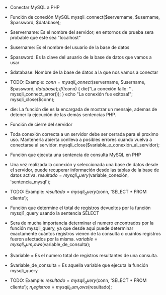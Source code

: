 * Conectar MySQL a PHP

* Función de conexión MySQL
mysqli_connect($servername, $username, $password, $database);

- $servername: Es el nombre del servidor; en entornos de prueba sera probable que este sea "localhost"
- $username: Es el nombre del usuario de la base de datos
- $password: Es la clave del usuario de la base de datos que vamos a usar
- $database: Nombre de la base de datos a la que nos vamos a conectar

- TODO: Example:
$conn = mysqli_connect($servername, $username, $password, $database);
		if (!$conn) {
		    die("La conexión fallo: " . mysqli_connect_error());
		}
		echo "La conexión fue exitosa!";
		mysqli_close($conn);

- die: La función die es la encargada de mostrar un mensaje, ademas de detener la ejecución de las demás sentencias PHP.

* Función de cierre del servidor
- Toda conexión correcta a un servidor debe ser cerrada para el proximo uso. Mantenerla abierta conlleva a posibles errores cuando vuelva a conectarse al servidor.
mysqli_close($variable_e_conexión_al_servidor);

* Función que ejecuta una sentencia de consulta MySQL en PHP
- Una vez realizada la conexión y seleccionada una base de datos desde el servidor, puede recuperar información desde las tablas de la base de datos activa.
$resultado = mysqli_query($variable_conexión, 'sentencia_mysql');

- TODO: Example:
$resultado = mysqli_query($conn, 'SELECT * FROM cliente');

* Función que determine el total de registros devueltos por la función mysql1_query usando la sentencia SELECT
- Sera de mucha importancia determinar el numero encontrados por la función mysqli_query, ya que desde aquí puede determinar exactamente cuántos registros vienen de la consulta o cuántos registros fueron afectados por la misma.
$variable = mysqli_num_rows($variable_de_consulta);

- $variable = Es el numero total de registros resultantes de una consulta.
- $variable_de_consulta = Es aquella variable que ejecuta la función mysqli_query

- TODO: Example:
$resultado = mysqli_query($conn, 'SELECT * FROM cliente');
$n_registros = mysqli_num_rows($resultado);

